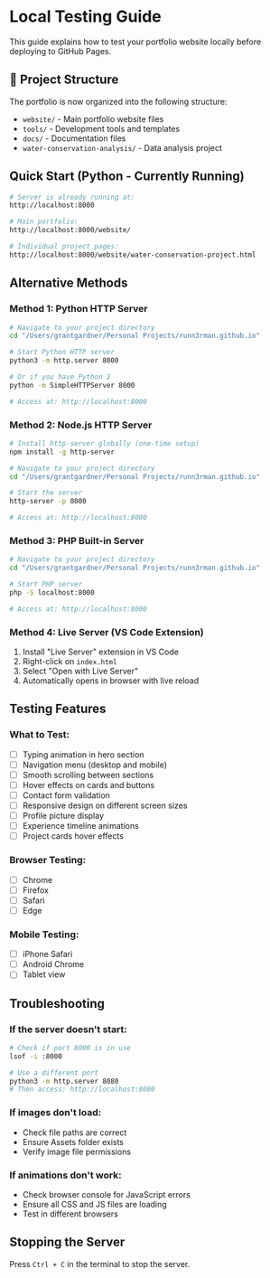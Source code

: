 # Local Testing Guide

This guide explains how to test your portfolio website locally before deploying to GitHub Pages.

## 📁 Project Structure

The portfolio is now organized into the following structure:
- `website/` - Main portfolio website files
- `tools/` - Development tools and templates  
- `docs/` - Documentation files
- `water-conservation-analysis/` - Data analysis project

## Quick Start (Python - Currently Running)
```bash
# Server is already running at:
http://localhost:8000

# Main portfolio:
http://localhost:8000/website/

# Individual project pages:
http://localhost:8000/website/water-conservation-project.html
```

## Alternative Methods

### Method 1: Python HTTP Server
```bash
# Navigate to your project directory
cd "/Users/grantgardner/Personal Projects/runn3rman.github.io"

# Start Python HTTP server
python3 -m http.server 8000

# Or if you have Python 2
python -m SimpleHTTPServer 8000

# Access at: http://localhost:8000
```

### Method 2: Node.js HTTP Server
```bash
# Install http-server globally (one-time setup)
npm install -g http-server

# Navigate to your project directory
cd "/Users/grantgardner/Personal Projects/runn3rman.github.io"

# Start the server
http-server -p 8000

# Access at: http://localhost:8000
```

### Method 3: PHP Built-in Server
```bash
# Navigate to your project directory
cd "/Users/grantgardner/Personal Projects/runn3rman.github.io"

# Start PHP server
php -S localhost:8000

# Access at: http://localhost:8000
```

### Method 4: Live Server (VS Code Extension)
1. Install "Live Server" extension in VS Code
2. Right-click on `index.html`
3. Select "Open with Live Server"
4. Automatically opens in browser with live reload

## Testing Features

### What to Test:
- [ ] Typing animation in hero section
- [ ] Navigation menu (desktop and mobile)
- [ ] Smooth scrolling between sections
- [ ] Hover effects on cards and buttons
- [ ] Contact form validation
- [ ] Responsive design on different screen sizes
- [ ] Profile picture display
- [ ] Experience timeline animations
- [ ] Project cards hover effects

### Browser Testing:
- [ ] Chrome
- [ ] Firefox
- [ ] Safari
- [ ] Edge

### Mobile Testing:
- [ ] iPhone Safari
- [ ] Android Chrome
- [ ] Tablet view

## Troubleshooting

### If the server doesn't start:
```bash
# Check if port 8000 is in use
lsof -i :8000

# Use a different port
python3 -m http.server 8080
# Then access: http://localhost:8080
```

### If images don't load:
- Check file paths are correct
- Ensure Assets folder exists
- Verify image file permissions

### If animations don't work:
- Check browser console for JavaScript errors
- Ensure all CSS and JS files are loading
- Test in different browsers

## Stopping the Server
Press `Ctrl + C` in the terminal to stop the server.
